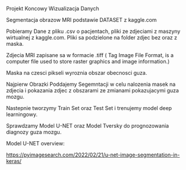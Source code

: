 Projekt Koncowy Wizualizacja Danych

Segmentacja obrazow MRI  podstawie DATASET z kaggle.com

Pobieramy Dane z pliku .csv o pacjentach, pliki ze zdjeciami z maszyny wirtualnej z kaggle.com.
Pliki sa podzielone na folder zdjec bez oraz z maska.

Zdjecia MRI zapisane sa w formacie .tiff ( Tag Image File Format, is a computer file used to store raster graphics and image information.)

Maska na czesci pikseli wyroznia obszar obecnosci guza.

Najpierw Obrazki Poddajemy Segemntacji w celu nalozenia masek na zdjecia i pokazania zdjec z obszarami ze zmianami pokazujacymi guza mozgu.

Nastepnie tworzymy Train Set oraz Test Set i trenujemy model deep learningowy.

Sprawdzamy Model U-NET oraz Model Tversky do prognozowania diagnozy guza mozgu.

Model U-NET overview:

https://pyimagesearch.com/2022/02/21/u-net-image-segmentation-in-keras/



